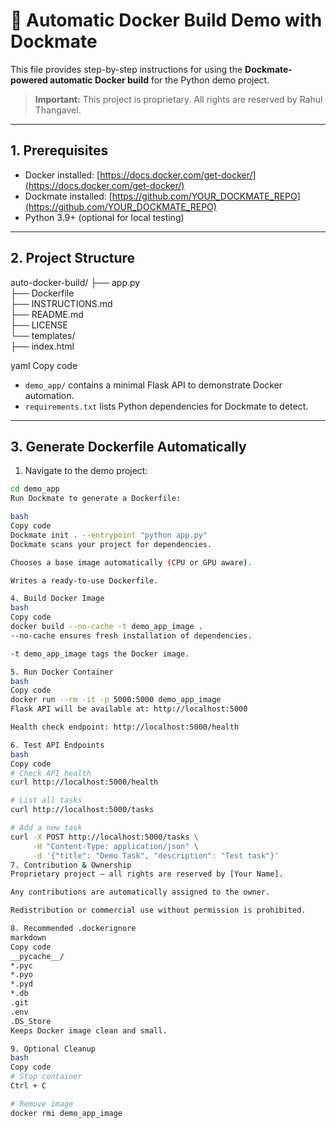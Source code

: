 # 🚀 Automatic Docker Build Demo with Dockmate

This file provides step-by-step instructions for using the **Dockmate-powered automatic Docker build** for the Python demo project.

> **Important:** This project is proprietary. All rights are reserved by Rahul Thangavel.

---

## 1. Prerequisites

- Docker installed: [https://docs.docker.com/get-docker/](https://docs.docker.com/get-docker/)  
- Dockmate installed: [https://github.com/YOUR_DOCKMATE_REPO](https://github.com/YOUR_DOCKMATE_REPO)  
- Python 3.9+ (optional for local testing)

---

## 2. Project Structure

auto-docker-build/
├── app.py               
├── Dockerfile             
├── INSTRUCTIONS.md      
├── README.md            
├── LICENSE                   
└── templates/           
    ├── index.html


yaml
Copy code

- `demo_app/` contains a minimal Flask API to demonstrate Docker automation.  
- `requirements.txt` lists Python dependencies for Dockmate to detect.

---

## 3. Generate Dockerfile Automatically

1. Navigate to the demo project:

```bash
cd demo_app
Run Dockmate to generate a Dockerfile:

bash
Copy code
Dockmate init . --entrypoint "python app.py"
Dockmate scans your project for dependencies.

Chooses a base image automatically (CPU or GPU aware).

Writes a ready-to-use Dockerfile.

4. Build Docker Image
bash
Copy code
docker build --no-cache -t demo_app_image .
--no-cache ensures fresh installation of dependencies.

-t demo_app_image tags the Docker image.

5. Run Docker Container
bash
Copy code
docker run --rm -it -p 5000:5000 demo_app_image
Flask API will be available at: http://localhost:5000

Health check endpoint: http://localhost:5000/health

6. Test API Endpoints
bash
Copy code
# Check API health
curl http://localhost:5000/health

# List all tasks
curl http://localhost:5000/tasks

# Add a new task
curl -X POST http://localhost:5000/tasks \
     -H "Content-Type: application/json" \
     -d '{"title": "Demo Task", "description": "Test task"}'
7. Contribution & Ownership
Proprietary project — all rights are reserved by [Your Name].

Any contributions are automatically assigned to the owner.

Redistribution or commercial use without permission is prohibited.

8. Recommended .dockerignore
markdown
Copy code
__pycache__/
*.pyc
*.pyo
*.pyd
*.db
.git
.env
.DS_Store
Keeps Docker image clean and small.

9. Optional Cleanup
bash
Copy code
# Stop container
Ctrl + C

# Remove image
docker rmi demo_app_image
